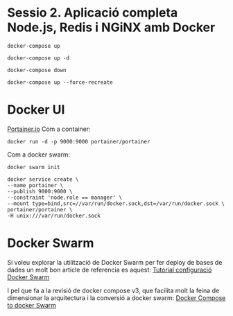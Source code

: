 # Sessio 2. Aplicació completa Node.js, Redis i NGiNX amb Docker

```
docker-compose up
```

```
docker-compose up -d 
```

```
docker-compose down
```

```
docker-compose up --force-recreate
```


# Docker UI

[Portainer.io](https://portainer.io/)
Com a container:

```
docker run -d -p 9000:9000 portainer/portainer
```

Com a docker swarm:

```
docker swarm init

docker service create \
--name portainer \
--publish 9000:9000 \
--constraint 'node.role == manager' \
--mount type=bind,src=//var/run/docker.sock,dst=/var/run/docker.sock \
portainer/portainer \
-H unix:///var/run/docker.sock
```

# Docker Swarm

Si voleu explorar la utilització de Docker Swarm per fer deploy de bases de
dades un molt bon article de referencia es aquest:
[Tutorial configuració Docker Swarm](http://info.crunchydata.com/blog/easy-postgresql-cluster-recipe-using-docker-1.12)

I pel que fa a la revisió de docker compose v3, que facilita molt la feina
de dimensionar la arquitectura i la conversió a docker swarm:
[Docker Compose to docker Swarm](https://codefresh.io/blog/deploy-docker-compose-v3-swarm-mode-cluster/)
